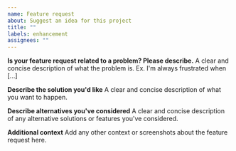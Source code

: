 ```yaml
---
name: Feature request
about: Suggest an idea for this project
title: ""
labels: enhancement
assignees: ""
---
```


<!-- For questions, refer to https://github.com/williamboman/nvim-lsp-installer/discussions. -->

**Is your feature request related to a problem? Please describe.**
A clear and concise description of what the problem is. Ex. I'm always frustrated when [...]

**Describe the solution you'd like**
A clear and concise description of what you want to happen.

**Describe alternatives you've considered**
A clear and concise description of any alternative solutions or features you've considered.

**Additional context**
Add any other context or screenshots about the feature request here.
